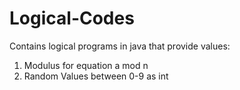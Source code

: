 # Logical-Codes
Contains logical programs in java that provide values:
1. Modulus for equation a mod n
2. Random Values between 0-9 as int
